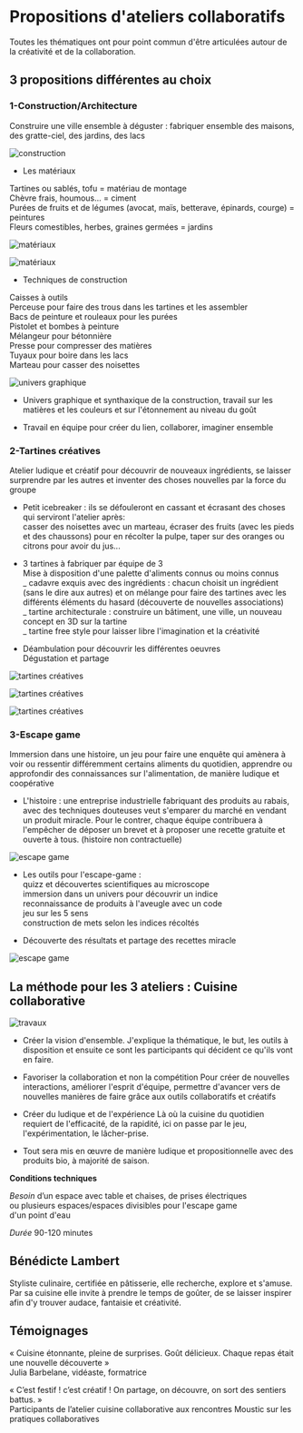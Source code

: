 # Propositions d'ateliers collaboratifs


Toutes les thématiques ont pour point commun d'être articulées autour de la créativité et de la collaboration.

## 3 propositions différentes au choix

### 1-Construction/Architecture

Construire une ville ensemble à déguster : fabriquer ensemble des maisons, des gratte-ciel, des jardins, des lacs

![construction](https://github.com/bndct-lmbrt/ateliers/raw/master/medias/travaux.jpg)

* Les matériaux

Tartines ou sablés, tofu = matériau de montage  
Chèvre frais, houmous... = ciment  
Purées de fruits et de légumes (avocat, maïs, betterave, épinards, courge) = peintures   
Fleurs comestibles, herbes, graines germées = jardins  
 
![matériaux](https://github.com/bndct-lmbrt/ateliers/raw/master/medias/materiaux.jpg)

![matériaux](https://github.com/bndct-lmbrt/ateliers/raw/master/medias/village1.jpg)

* Techniques de construction

Caisses à outils  
Perceuse pour faire des trous dans les tartines et les assembler  
Bacs de peinture et rouleaux pour les purées  
Pistolet et bombes à peinture  
Mélangeur pour bétonnière  
Presse pour compresser des matières  
Tuyaux pour boire dans les lacs  
Marteau pour casser des noisettes  


![univers graphique](https://github.com/bndct-lmbrt/ateliers/raw/master/medias/mozaique-archi.jpg)

* Univers graphique et synthaxique de la construction, travail sur les matières et les couleurs et sur l'étonnement au niveau du goût  

* Travail en équipe pour créer du lien, collaborer, imaginer ensemble

### 2-Tartines créatives
 
Atelier ludique et créatif pour découvrir de nouveaux ingrédients, se laisser surprendre par les autres et inventer des choses nouvelles par la force du groupe  

* Petit icebreaker : ils se défouleront en cassant et écrasant des choses qui serviront l'atelier après:  
casser des noisettes avec un marteau, écraser des fruits (avec les pieds et des chaussons) pour en récolter la pulpe, taper sur des oranges ou citrons pour avoir du jus...  

* 3 tartines à fabriquer par équipe de 3  
Mise à disposition d'une palette d'aliments connus ou moins connus    
  _ cadavre exquis avec des ingrédients : chacun choisit un ingrédient (sans le dire aux autres) et on mélange pour faire des tartines avec les différents éléments du hasard (découverte de nouvelles associations)  
  _ tartine architecturale : construire un bâtiment, une ville, un nouveau concept en 3D sur la tartine  
  _ tartine free style pour laisser libre l'imagination et la créativité  
  
* Déambulation pour découvrir les différentes oeuvres  
Dégustation et partage
  

![tartines créatives](https://github.com/bndct-lmbrt/ateliers/raw/master/medias/tartine-creative1.jpg)

![tartines créatives](https://github.com/bndct-lmbrt/ateliers/raw/master/medias/tartine-creative2.jpg)

![tartines créatives](https://github.com/bndct-lmbrt/ateliers/raw/master/medias/tartine-creative3.jpg)

### 3-Escape game

Immersion dans une histoire, un jeu pour faire une enquête qui amènera à voir ou ressentir différemment certains aliments du quotidien, apprendre ou approfondir des connaissances sur l'alimentation, de manière ludique et coopérative 

* L'histoire : une entreprise industrielle fabriquant des produits au rabais, avec des techniques douteuses veut s'emparer du marché en vendant un produit miracle. Pour le contrer, chaque équipe contribuera à l'empêcher de déposer un brevet et à proposer une recette gratuite et ouverte à tous.  (histoire non contractuelle)

![escape game](https://github.com/bndct-lmbrt/ateliers/raw/master/medias/laile-ou-la-cuisse.png)

* Les outils pour l'escape-game :    
quizz et découvertes scientifiques au microscope    
immersion dans un univers pour découvrir un indice  
reconnaissance de produits à l'aveugle avec un code  
jeu sur les 5 sens  
construction de mets selon les indices récoltés    

* Découverte des résultats et partage des recettes miracle  

![escape game](https://github.com/bndct-lmbrt/ateliers/raw/master/medias/escape-game.png)
 


## La méthode pour les 3 ateliers : Cuisine collaborative

 ![travaux](https://github.com/bndct-lmbrt/ateliers/raw/master/medias/travaux-cacahuete.jpg)

*	Créer la vision d'ensemble.
J'explique la thématique, le but, les outils à disposition et ensuite ce sont les participants qui décident ce qu'ils vont en faire.

* Favoriser la collaboration et non la compétition
Pour créer de nouvelles interactions, améliorer l'esprit d'équipe, permettre d'avancer vers de nouvelles manières de faire grâce aux outils collaboratifs et créatifs

* Créer du ludique et de l'expérience
Là où la cuisine du quotidien requiert de l'efficacité, de la rapidité, ici on passe par le jeu, l'expérimentation, le lâcher-prise.

* Tout sera mis en œuvre de manière ludique et propositionnelle avec des produits bio, à majorité de saison. 



**Conditions techniques**  

*Besoin*  d’un espace avec table et chaises, de prises électriques   
ou plusieurs espaces/espaces divisibles pour l'escape game  
d'un point d'eau

*Durée*  90-120 minutes 

## Bénédicte Lambert

Styliste culinaire, certifiée en pâtisserie, elle recherche, explore et s'amuse.   
Par sa cuisine elle invite à prendre le temps de goûter, de se laisser inspirer afin d'y trouver audace, fantaisie et créativité.     


##	Témoignages 

« Cuisine étonnante, pleine de surprises. Goût délicieux. Chaque repas était une nouvelle découverte »    
Julia Barbelane, vidéaste, formatrice    


« C’est festif ! c’est créatif ! On partage, on découvre, on sort des sentiers battus. »    
Participants de l’atelier cuisine collaborative aux rencontres Moustic sur les pratiques collaboratives  


   
